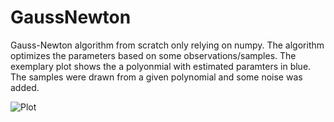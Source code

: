 # GaussNewton

Gauss-Newton algorithm from scratch only relying on numpy. The algorithm optimizes the parameters based on some observations/samples. The exemplary plot shows the a polyonmial with estimated paramters in blue. The samples were drawn from a given polynomial and some noise was added.


![Plot](https://github.com/pbrand/gauss_newton/GP_opt.png?raw=true)

